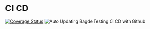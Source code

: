 # CI CD
[![Coverage Status](https://github.com/automi-team/Test_Med/actions/workflows/build_and_test.yml/badge.svg)](https://github.com/automi-team/Test_Med/actions?query=workflow%3APylint)
![Auto Updating Bagde](https://gist.github.com/MhdKAT/d155eaf7ca3a611bed4d59da334b6b14)
Testing CI CD with Github

